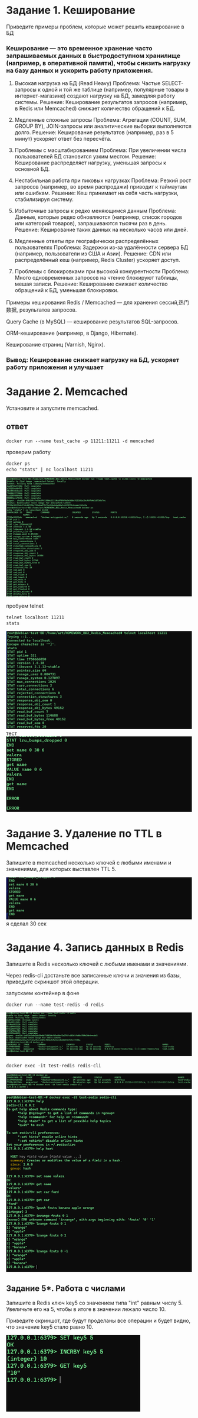 
# Задание 1. Кеширование
Приведите примеры проблем, которые может решить кеширование в БД


### Кеширование — это временное хранение часто запрашиваемых данных в быстродоступном хранилище (например, в оперативной памяти), чтобы снизить нагрузку на базу данных и ускорить работу приложения.

1. Высокая нагрузка на БД (Read Heavy)
Проблема: Частые SELECT-запросы к одной и той же таблице (например, популярные товары в интернет-магазине) создают нагрузку на БД, замедляя работу системы.
Решение: Кеширование результатов запросов (например, в Redis или Memcached) снижает количество обращений к БД.

2. Медленные сложные запросы
Проблема: Агрегации (COUNT, SUM, GROUP BY), JOIN-запросы или аналитические выборки выполняются долго.
Решение: Кеширование результатов (например, раз в 5 минут) ускоряет ответ без пересчёта.

3. Проблемы с масштабированием
Проблема: При увеличении числа пользователей БД становится узким местом.
Решение: Кеширование распределяет нагрузку, уменьшая запросы к основной БД.

4. Нестабильная работа при пиковых нагрузках
Проблема: Резкий рост запросов (например, во время распродажи) приводит к таймаутам или ошибкам.
Решение: Кеш принимает на себя часть нагрузки, стабилизируя систему.

5. Избыточные запросы к редко меняющимся данным
Проблема: Данные, которые редко обновляются (например, список городов или категорий товаров), запрашиваются тысячи раз в день.
Решение: Кеширование таких данных на несколько часов или дней.

6. Медленные ответы при географически распределённых пользователях
Проблема: Задержки из-за удалённости сервера БД (например, пользователи из США и Азии).
Решение: CDN или распределённый кеш (например, Redis Cluster) ускоряет доступ.

7. Проблемы с блокировками при высокой конкурентности
Проблема: Много одновременных запросов на чтение блокируют таблицы, мешая записи.
Решение: Кеширование снижает количество обращений к БД, уменьшая блокировки.

Примеры кеширования
Redis / Memcached — для хранения сессий,热门数据, результатов запросов.

Query Cache (в MySQL) — кеширование результатов SQL-запросов.

ORM-кеширование (например, в Django, Hibernate).

Кеширование страниц (Varnish, Nginx).

### Вывод: Кеширование снижает нагрузку на БД, ускоряет работу приложения и улучшает

# Задание 2. Memcached
Установите и запустите memcached.

## ответ
```
docker run --name test_cache -p 11211:11211 -d memcached
```
проверим работу

```
docker ps
echo "stats" | nc localhost 11211
```

![alt text](img/image.png)

пробуем telnet

```
telnet localhost 11211
stats
```

![alt text](img/image-1.png)
тест
![alt text](img/image-2.png)

# Задание 3. Удаление по TTL в Memcached
Запишите в memcached несколько ключей с любыми именами и значениями, для которых выставлен TTL 5.

![alt text](img/image-3.png)
я сделал 30 сек

# Задание 4. Запись данных в Redis
Запишите в Redis несколько ключей с любыми именами и значениями.

Через redis-cli достаньте все записанные ключи и значения из базы, приведите скриншот этой операции.


запускаем контейнер в фоне
```
docker run --name test-redis -d redis
```
![alt text](img/image-4.png)

```
docker exec -it test-redis redis-cli
```
![alt text](img/image-5.png)


![alt text](img/image-6.png)


## Задание 5*. Работа с числами
Запишите в Redis ключ key5 со значением типа "int" равным числу 5. Увеличьте его на 5, чтобы в итоге в значении лежало число 10.

Приведите скриншот, где будут проделаны все операции и будет видно, что значение key5 стало равно 10.

![alt text](img/image-7.png)
